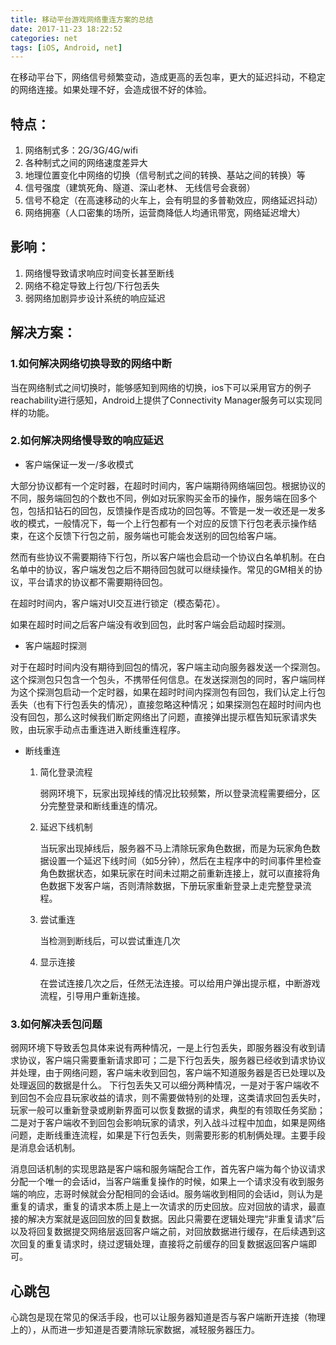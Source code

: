 ```yaml
---
title: 移动平台游戏网络重连方案的总结
date: 2017-11-23 18:22:52
categories: net
tags: [iOS, Android, net] 
---
```



在移动平台下，网络信号频繁变动，造成更高的丢包率，更大的延迟抖动，不稳定的网络连接。如果处理不好，会造成很不好的体验。
 
## 特点：

1. 网络制式多：2G/3G/4G/wifi
1. 各种制式之间的网络速度差异大
1. 地理位置变化中网络的切换（信号制式之间的转换、基站之间的转换）等 
1. 信号强度（建筑死角、隧道、深山老林、 无线信号会衰弱）
1. 信号不稳定（在高速移动的火车上，会有明显的多普勒效应，网络延迟抖动）
1. 网络拥塞（人口密集的场所，运营商降低人均通讯带宽，网络延迟增大）
 
 
 
 
## 影响：

1. 网络慢导致请求响应时间变长甚至断线
1. 网络不稳定导致上行包/下行包丢失
1. 弱网络加剧异步设计系统的响应延迟


## 解决方案：

### 1.如何解决网络切换导致的网络中断
当在网络制式之间切换时，能够感知到网络的切换，ios下可以采用官方的例子reachability进行感知，Android上提供了Connectivity Manager服务可以实现同样的功能。


### 2.如何解决网络慢导致的响应延迟
* 客户端保证一发一/多收模式

大部分协议都有一个定时器，在超时时间内，客户端期待网络端回包。根据协议的不同，服务端回包的个数也不同，例如对玩家购买金币的操作，服务端在回多个包，包括扣钻石的回包，反馈操作是否成功的回包等。不管是一发一收还是一发多收的模式，一般情况下，每一个上行包都有一个对应的反馈下行包老表示操作结束，在这个反馈下行包之前，服务端也可能会发送别的回包给客户端。

然而有些协议不需要期待下行包，所以客户端也会启动一个协议白名单机制。在白名单中的协议，客户端发包之后不期待回包就可以继续操作。常见的GM相关的协议，平台请求的协议都不需要期待回包。

在超时时间内，客户端对UI交互进行锁定（模态菊花）。

如果在超时时间之后客户端没有收到回包，此时客户端会启动超时探测。

* 客户端超时探测

对于在超时时间内没有期待到回包的情况，客户端主动向服务器发送一个探测包。这个探测包只包含一个包头，不携带任何信息。在发送探测包的同时，客户端同样为这个探测包启动一个定时器，如果在超时时间内探测包有回包，我们认定上行包丢失（也有下行包丢失的情况），直接忽略这种情况；如果探测包在超时时间内也没有回包，那么这时候我们断定网络出了问题，直接弹出提示框告知玩家请求失败，由玩家手动点击重连进入断线重连程序。

*  断线重连

	1. 简化登录流程
		
		弱网环境下，玩家出现掉线的情况比较频繁，所以登录流程需要细分，区分完整登录和断线重连的情况。
		
	2. 延迟下线机制
		
		当玩家出现掉线后，服务器不马上清除玩家角色数据，而是为玩家角色数据设置一个延迟下线时间（如5分钟），然后在主程序中的时间事件里检查角色数据状态，如果玩家在时间未过期之前重新连接上，就可以直接将角色数据下发客户端，否则清除数据，下册玩家重新登录上走完整登录流程。
		
	3. 尝试重连
	       
		当检测到断线后，可以尝试重连几次
	       
	4. 显示连接
		
		在尝试连接几次之后，任然无法连接。可以给用户弹出提示框，中断游戏流程，引导用户重新连接。
	
		
	
### 3.如何解决丢包问题

弱网环境下导致丢包具体来说有两种情况，一是上行包丢失，即服务器没有收到请求协议，客户端只需要重新请求即可；二是下行包丢失，服务器已经收到请求协议并处理，由于网络问题，客户端未收到回包，客户端不知道服务器是否已处理以及处理返回的数据是什么。
下行包丢失又可以细分两种情况，一是对于客户端收不到回包不会应县玩家收益的请求，则不需要做特别的处理，这类请求回包丢失时，玩家一般可以重新登录或刷新界面可以恢复数据的请求，典型的有领取任务奖励；二是对于客户端收不到回包会影响玩家的请求，列入战斗过程中加血，如果是网络问题，走断线重连流程，如果是下行包丢失，则需要形影的机制俩处理。主要手段是消息会话机制。

消息回话机制的实现思路是客户端和服务端配合工作，首先客户端为每个协议请求分配一个唯一的会话id，当客户端重复操作的时候，如果上一个请求没有收到服务端的响应，志哥时候就会分配相同的会话id。服务端收到相同的会话id，则认为是重复的请求，重复的请求本质上是上一次请求的历史回放。应对回放的请求，最直接的解决方案就是返回回放的回复数据。因此只需要在逻辑处理完“非重复请求”后以及将回复数据提交网络层返回客户端之前，对回放数据进行缓存，在后续遇到这次回复的重复请求时，绕过逻辑处理，直接将之前缓存的回复数据返回客户端即可。



## 心跳包
心跳包是现在常见的保活手段，也可以让服务器知道是否与客户端断开连接（物理上的），从而进一步知道是否要清除玩家数据，减轻服务器压力。